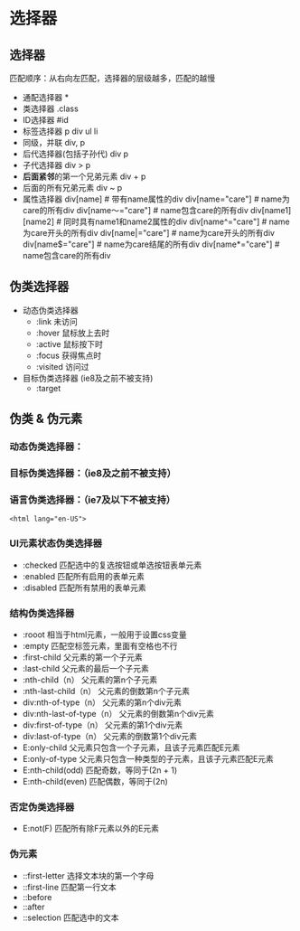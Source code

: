 # 选择器

## 选择器
匹配顺序：从右向左匹配，选择器的层级越多，匹配的越慢
- 通配选择器
  *
- 类选择器
  .class
- ID选择器
  #id
- 标签选择器
  p div ul li
- 同级，并联
  div, p
- 后代选择器(包括子孙代)
  div p
- 子代选择器
  div > p
- **后面紧邻**的第一个兄弟元素
  div + p
- 后面的所有兄弟元素
  div ~ p
- 属性选择器
  div[name]  # 带有name属性的div
  div[name="care"]  # name为care的所有div
  div[name～="care"]  # name包含care的所有div
  div[name1][name2]  # 同时具有name1和name2属性的div
  div[name^="care"]  # name为care开头的所有div
  div[name|="care"]  # name为care开头的所有div
  div[name$="care"]  # name为care结尾的所有div
  div[name*="care"]  # name包含care的所有div

## 伪类选择器
- 动态伪类选择器
	- :link 未访问
	- :hover 鼠标放上去时
	- :active 鼠标按下时
	- :focus 获得焦点时
	- :visited 访问过
- 目标伪类选择器 (ie8及之前不被支持)
	- :target


## 伪类 & 伪元素
### 动态伪类选择器：

### 目标伪类选择器：（ie8及之前不被支持）

### 语言伪类选择器：（ie7及以下不被支持）
`<html lang="en-US">`

### UI元素状态伪类选择器
- :checked   匹配选中的复选按钮或单选按钮表单元素
- :enabled   匹配所有启用的表单元素
- :disabled  匹配所有禁用的表单元素

### 结构伪类选择器
- :rooot  相当于html元素，一般用于设置css变量
- :empty  匹配空标签元素，里面有空格也不行
- :first-child  父元素的第一个子元素
- :last-child   父元素的最后一个子元素
- :nth-child（n）  父元素的第n个子元素
- :nth-last-child（n）  父元素的倒数第n个子元素
- div:nth-of-type（n）  父元素的第n个div元素
- div:nth-last-of-type（n）  父元素的倒数第n个div元素
- div:first-of-type（n）  父元素的第1个div元素
- div:last-of-type（n）  父元素的倒数第1个div元素
- E:only-child   父元素只包含一个子元素，且该子元素匹配E元素
- E:only-of-type  父元素只包含一种类型的子元素，且该子元素匹配E元素
- E:nth-child(odd)  匹配奇数，等同于(2n + 1)
- E:nth-child(even)  匹配偶数，等同于(2n)

### 否定伪类选择器
- E:not(F)  匹配所有除F元素以外的E元素

### 伪元素
- ::first-letter  选择文本块的第一个字母
- ::first-line  匹配第一行文本
- ::before  
- ::after
- ::selection  匹配选中的文本